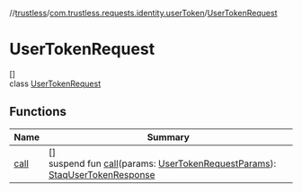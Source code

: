 //[trustless](../../../index.md)/[com.trustless.requests.identity.userToken](../index.md)/[UserTokenRequest](index.md)

# UserTokenRequest

[]\
class [UserTokenRequest](index.md)

## Functions

| Name | Summary |
|---|---|
| [call](call.md) | []<br>suspend fun [call](call.md)(params: [UserTokenRequestParams](../-user-token-request-params/index.md)): [StaqUserTokenResponse](../../com.trustless.requests.identity/-staq-user-token-response/index.md) |
